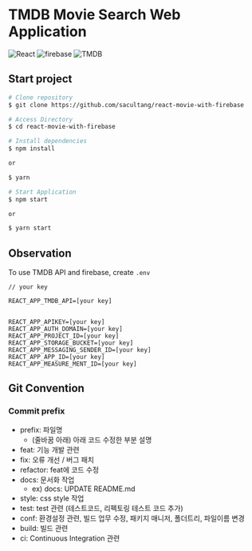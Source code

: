 # TMDB Movie Search Web Application

![React](https://img.shields.io/badge/react-%2320232a?style=flat&logo=react&logoColor=%2361DAFB)
![firebase](https://img.shields.io/badge/firebase-FFCA28?style=flat&logo=firebase&logoColor=white)
![TMDB](https://img.shields.io/badge/TMDB-01B4E4?style=flat&logo=TheMovieDatabase&logoColor=white)

## Start project

```bash
# Clone repository
$ git clone https://github.com/sacultang/react-movie-with-firebase

# Access Directory
$ cd react-movie-with-firebase

# Install dependencies
$ npm install

or

$ yarn

# Start Application
$ npm start

or

$ yarn start
```

## Observation

To use TMDB API and firebase, create `.env`

```env
// your key

REACT_APP_TMDB_API=[your key]


REACT_APP_APIKEY=[your key]
REACT_APP_AUTH_DOMAIN=[your key]
REACT_APP_PROJECT_ID=[your key]
REACT_APP_STORAGE_BUCKET=[your key]
REACT_APP_MESSAGING_SENDER_ID=[your key]
REACT_APP_APP_ID=[your key]
REACT_APP_MEASURE_MENT_ID=[your key]

```

## Git Convention

### Commit prefix

- prefix: 파일명
  - (줄바꿈 아래) 아래 코드 수정한 부분 설명
- feat: 기능 개발 관련
- fix: 오류 개선 / 버그 패치
- refactor: feat에 코드 수정
- docs: 문서화 작업
  - ex) docs: UPDATE README.md
- style: css style 작업
- test: test 관련 (테스트코드, 리펙토링 테스트 코드 추가)
- conf: 환경설정 관련, 빌드 업무 수정, 패키지 매니저, 폴더트리, 파일이름 변경
- build: 빌드 관련
- ci: Continuous Integration 관련
